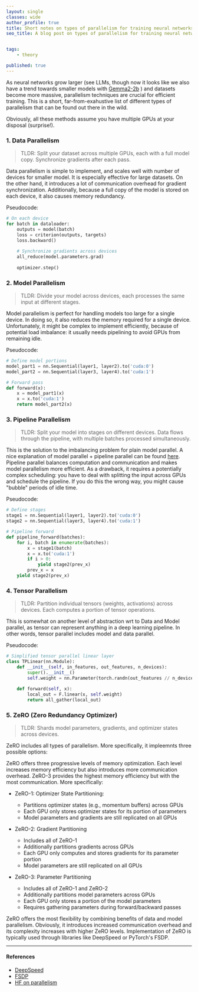 ```yaml
---
layout: single
classes: wide
author_profile: true
title: Short notes on types of parallelism for training neural networks
seo_title: A blog post on types of parallelism for training neural networks (distributed data parallel, model parallel, fdsp).


tags:
    - theory

published: true
---
```



As neural networks grow larger (see LLMs, though now it looks like we also have a trend towards smaller models with [Gemma2-2b](https://huggingface.co/google/gemma-2-2b) ) and datasets become more massive, parallelism techniques are crucial for efficient training. 
This is a short, far-from-exahustive list of different types of parallelism that can be found out there in the wild.

Obviously, all these methods assume you have multiple GPUs at your disposal (surprise!).

### 1. Data Parallelism

> TLDR: Split your dataset across multiple GPUs, each with a full model copy. Synchronize gradients after each pass.

Data parallelism is simple to implement, and scales well with number of devices for smaller model. It is especially effective for large datasets. On the other hand, it introduces a lot of communication overhead for gradient synchronization. Additionally, because a full copy of the model is stored on each device, it also causes memory redundancy.

Pseudocode:
```python
# On each device
for batch in dataloader:
    outputs = model(batch)
    loss = criterion(outputs, targets)
    loss.backward()
    
    # Synchronize gradients across devices
    all_reduce(model.parameters.grad)
    
    optimizer.step()
```

### 2. Model Parallelism

> TLDR: Divide your model across devices, each processes the same input at different stages.

Model parallelism is perfect for handling models too large for a single device. In doing so, it also reduces the memory required for a single device. Unfortunately, it might be complex to implement efficiently, because of potential load imbalance: it usually needs pipelining to avoid GPUs from remaining idle.

Pseudocode:
```python
# Define model portions
model_part1 = nn.Sequential(layer1, layer2).to('cuda:0')
model_part2 = nn.Sequential(layer3, layer4).to('cuda:1')

# Forward pass
def forward(x):
    x = model_part1(x)
    x = x.to('cuda:1')
    return model_part2(x)
```

### 3. Pipeline Parallelism

>TLDR: Split your model into stages on different devices. Data flows through the pipeline, with multiple batches processed simultaneously.

This is the solution to the imbalancing problem for plain model parallel. A nice explanation of model parallel + pipeline parallel can be found [here](https://pytorch.org/tutorials/intermediate/model_parallel_tutorial.html). Pipeline parallel balances computation and communication and makes model parallelism more efficient. As a drawback, it requires a potentially complex scheduling: you have to deal with splitting the input across GPUs and schedule the pipeline. If you do this the wrong way, you might cause "bubble" periods of idle time.

Pseudocode:
```python
# Define stages
stage1 = nn.Sequential(layer1, layer2).to('cuda:0')
stage2 = nn.Sequential(layer3, layer4).to('cuda:1')

# Pipeline forward
def pipeline_forward(batches):
    for i, batch in enumerate(batches):
        x = stage1(batch)
        x = x.to('cuda:1')
        if i > 0:
            yield stage2(prev_x)
        prev_x = x
    yield stage2(prev_x)
```

### 4. Tensor Parallelism

> TLDR: Partition individual tensors (weights, activations) across devices. Each computes a portion of tensor operations.

This is somewhat on another level of abstraction wrt to Data and Model parallel, as tensor can represent anything in a deep learning pipeline. In other words, tensor parallel includes model and data parallel. 


Pseudocode:
```python
# Simplified tensor parallel linear layer
class TPLinear(nn.Module):
    def __init__(self, in_features, out_features, n_devices):
        super().__init__()
        self.weight = nn.Parameter(torch.randn(out_features // n_devices, in_features))
        
    def forward(self, x):
        local_out = F.linear(x, self.weight)
        return all_gather(local_out)
```

### 5. ZeRO (Zero Redundancy Optimizer)

> TLDR: Shards model parameters, gradients, and optimizer states across devices.

ZeRO includes all types of parallelism. More specifically, it impleemnts three possible options:

ZeRO offers three progressive levels of memory optimization. Each level increases memory efficiency but also introduces more communication overhead. ZeRO-3 provides the highest memory efficiency but with the most communication. More specifically:

- ZeRO-1: Optimizer State Partitioning: 
  - Partitions optimizer states (e.g., momentum buffers) across GPUs
  - Each GPU only stores optimizer states for its portion of parameters
  - Model parameters and gradients are still replicated on all GPUs

- ZeRO-2: Gradient Partitioning
  - Includes all of ZeRO-1
  - Additionally partitions gradients across GPUs
  - Each GPU only computes and stores gradients for its parameter portion
  - Model parameters are still replicated on all GPUs

- ZeRO-3: Parameter Partitioning
  - Includes all of ZeRO-1 and ZeRO-2
  - Additionally partitions model parameters across GPUs
  - Each GPU only stores a portion of the model parameters
  - Requires gathering parameters during forward/backward passes


ZeRO offers the most flexibility by combining benefits of data and model parallelism. Obviously, it introduces increased communication overhead and its complexity increases with higher ZeRO levels. Implementation of ZeRO is typically used through libraries like DeepSpeed or PyTorch's FSDP.

---



#### References
- [DeepSpeed](https://github.com/microsoft/DeepSpeed)
- [FSDP](https://pytorch.org/tutorials/intermediate/FSDP_tutorial.html)
- [HF on parallelism](https://huggingface.co/docs/transformers/v4.15.0/parallelism)